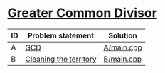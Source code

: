 # [Greater Common Divisor](https://www.e-olymp.com/en/contests/8860)


| ID | Problem statement                                                                 | Solution                 |
|----|-----------------------------------------------------------------------------------|--------------------------|
| A  | [GCD](https://www.e-olymp.com/en/contests/8860/problems/76518)                    | [A/main.cpp](A/main.cpp) |
| B  | [Cleaning the territory](https://www.e-olymp.com/en/contests/8860/problems/76519) | [B/main.cpp](B/main.cpp) |


